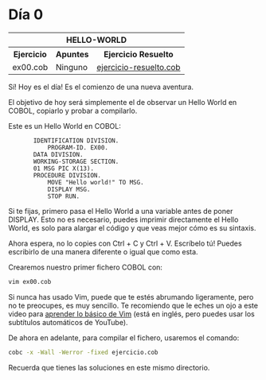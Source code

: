 # Día 0

<table align="center">
  <tr>
    <th colspan="3">HELLO-WORLD</th>
  </tr>
  <tr>
    <th>Ejercicio</th>
    <th>Apuntes</th>
    <th>Ejercicio Resuelto</th>
  </tr>
  <tr>
    <td>ex00.cob</td>
    <td>Ninguno</td>
    <td><a href="https://github.com/daviddefitero/aprendiendo-cobol/blob/main/dia0/ejercicio-resuelto.cob">ejercicio-resuelto.cob</a></td>
  </tr>
</table>

Sí! Hoy es el día! Es el comienzo de una nueva aventura.

El objetivo de hoy será simplemente el de observar un Hello World en COBOL, copiarlo y probar a compilarlo.

Este es un Hello World en COBOL:

``` cobol
       IDENTIFICATION DIVISION.
           PROGRAM-ID. EX00.
       DATA DIVISION.
       WORKING-STORAGE SECTION.
       01 MSG PIC X(13).
       PROCEDURE DIVISION.
           MOVE "Hello world!" TO MSG.
           DISPLAY MSG.
           STOP RUN.

```

Si te fijas, primero pasa el Hello World a una variable antes de poner DISPLAY. Esto no es necesario, puedes imprimir directamente el Hello World, es solo para alargar el código y que veas mejor cómo es su sintaxis.

Ahora espera, no lo copies con Ctrl + C y Ctrl + V. Escríbelo tú! Puedes escribirlo de una manera diferente o igual que como esta.

Crearemos nuestro primer fichero COBOL con:

``` bash
vim ex00.cob
```

Si nunca has usado Vim, puede que te estés abrumando ligeramente, pero no te preocupes, es muy sencillo. Te recomiendo que le eches un ojo a este video para [aprender lo básico de Vim](https://www.youtube.com/watch?v=-txKSRn0qeA) (está en inglés, pero puedes usar los subtítulos automáticos de YouTube).

De ahora en adelante, para compilar el fichero, usaremos el comando:

``` bash
cobc -x -Wall -Werror -fixed ejercicio.cob
```

Recuerda que tienes las soluciones en este mismo directorio.
